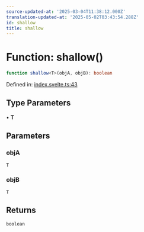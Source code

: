 ```yaml
---
source-updated-at: '2025-03-04T11:38:12.000Z'
translation-updated-at: '2025-05-02T03:43:54.288Z'
id: shallow
title: shallow
---
```


<!-- DO NOT EDIT: this page is autogenerated from the type comments -->

# Function: shallow()

```ts
function shallow<T>(objA, objB): boolean
```

Defined in: [index.svelte.ts:43](https://github.com/TanStack/store/blob/main/packages/svelte-store/src/index.svelte.ts#L43)

## Type Parameters

• **T**

## Parameters

### objA

`T`

### objB

`T`

## Returns

`boolean`
